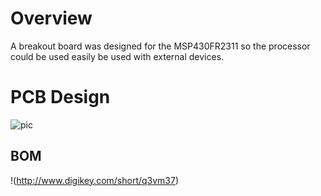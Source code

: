 # Overview
A breakout board was designed for the MSP430FR2311 so the processor could be used easily be used with external devices.

# PCB Design
![pic](http://puu.sh/yxFEa/b2fb488af6.png)

## BOM
!(http://www.digikey.com/short/q3vm37)
